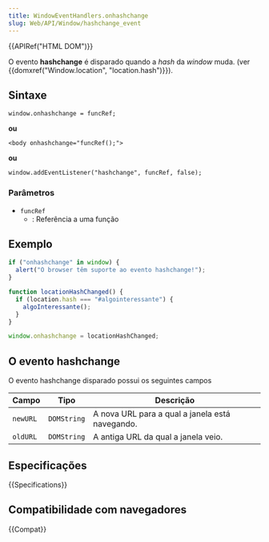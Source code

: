 ```yaml
---
title: WindowEventHandlers.onhashchange
slug: Web/API/Window/hashchange_event
---
```


{{APIRef("HTML DOM")}}

O evento **hashchange** é disparado quando a _hash_ da _window_ muda. (ver {{domxref("Window.location", "location.hash")}}).

## Sintaxe

```
window.onhashchange = funcRef;
```

**ou**

```
<body onhashchange="funcRef();">
```

**ou**

```
window.addEventListener("hashchange", funcRef, false);
```

### Parâmetros

- `funcRef`
  - : Referência a uma função

## Exemplo

```js
if ("onhashchange" in window) {
  alert("O browser têm suporte ao evento hashchange!");
}

function locationHashChanged() {
  if (location.hash === "#algointeressante") {
    algoInteressante();
  }
}

window.onhashchange = locationHashChanged;
```

## O evento hashchange

O evento hashchange disparado possui os seguintes campos

| Campo    | Tipo        | Descrição                                       |
| -------- | ----------- | ----------------------------------------------- |
| `newURL` | `DOMString` | A nova URL para a qual a janela está navegando. |
| `oldURL` | `DOMString` | A antiga URL da qual a janela veio.             |

## Especificações

{{Specifications}}

## Compatibilidade com navegadores

{{Compat}}
